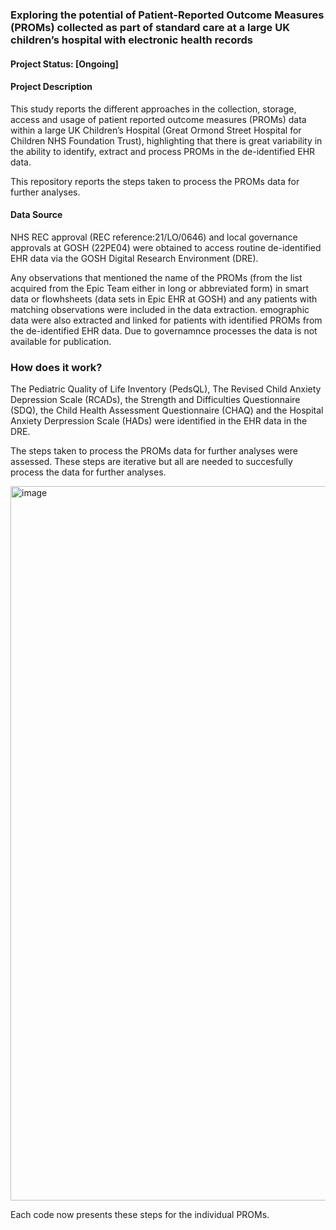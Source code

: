 ### Exploring the potential of Patient-Reported Outcome Measures (PROMs) collected as part of standard care at a large UK children’s hospital with electronic health records  

#### Project Status: [Ongoing]

#### Project Description

This study reports the different approaches in the collection, storage, access and usage of patient reported outcome measures (PROMs) data within a large UK Children’s Hospital (Great Ormond Street Hospital for Children NHS Foundation Trust), highlighting that there is great variability in the ability to identify, extract and process PROMs in the de-identified EHR data. 

This repository reports the steps taken to process the PROMs data for further analyses.  

#### Data Source 
NHS REC approval (REC reference:21/LO/0646) and local governance approvals at GOSH (22PE04) were obtained to access routine de-identified EHR data via the GOSH Digital Research Environment (DRE). 

Any observations that mentioned the name of the PROMs (from the list acquired from the Epic Team either in long or abbreviated form) in smart data or flowhsheets (data sets in Epic EHR at GOSH) and any patients with matching observations were included in the data extraction. emographic data were also extracted and linked for patients with identified PROMs from the de-identified EHR data. Due to governamnce processes the data is not available for publication. 

### How does it work?  

The Pediatric Quality of Life Inventory (PedsQL), The Revised Child Anxiety Depression Scale (RCADs), the Strength and Difficulties Questionnaire (SDQ), the Child Health Assessment Questionnaire (CHAQ) and the Hospital Anxiety Derpression Scale (HADs) were identified in the EHR data in the DRE. 

The steps taken to process the PROMs data for further analyses were assessed. These steps are iterative but all are needed to succesfully process the data for further analyses. 

<img width="1618" height="1143" alt="image" src="https://github.com/user-attachments/assets/88ef011d-3fe8-4964-95ca-92f75a9592c4" />

Each code now presents these steps for the individual PROMs.


